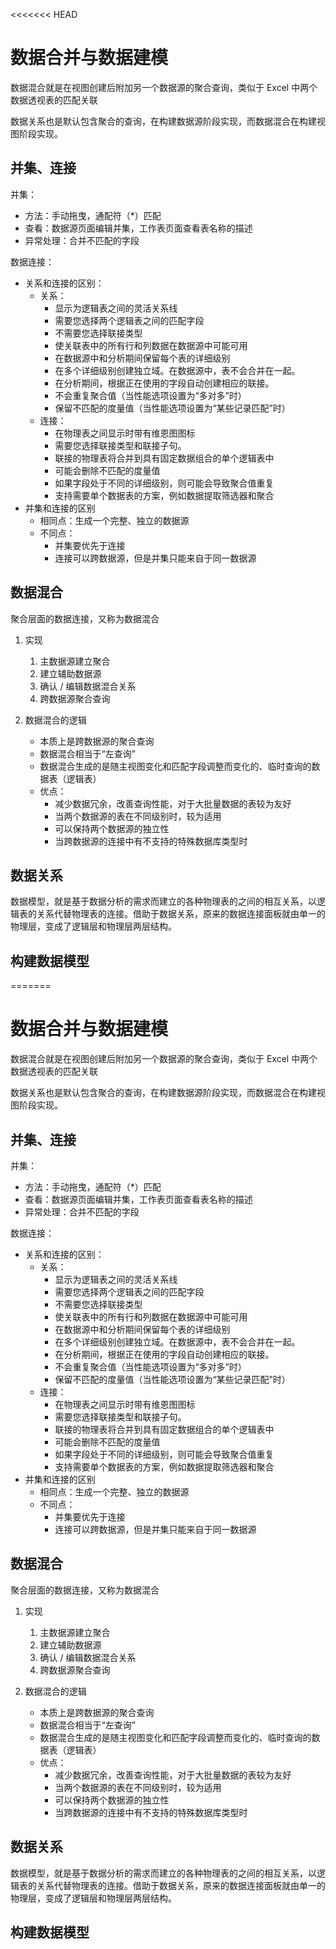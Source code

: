 <<<<<<< HEAD
# 数据合并与数据建模

数据混合就是在视图创建后附加另一个数据源的聚合查询，类似于 Excel 中两个数据透视表的匹配关联

数据关系也是默认包含聚合的查询，在构建数据源阶段实现，而数据混合在构建视图阶段实现。

## 并集、连接

并集：

* 方法：手动拖曳，通配符（*）匹配
* 查看：数据源页面编辑并集，工作表页面查看表名称的描述
* 异常处理：合并不匹配的字段

数据连接：

* 关系和连接的区别：
  * 关系：
    * 显示为逻辑表之间的灵活关系线
    * 需要您选择两个逻辑表之间的匹配字段
    * 不需要您选择联接类型
    * 使关联表中的所有行和列数据在数据源中可能可用
    * 在数据源中和分析期间保留每个表的详细级别
    * 在多个详细级别创建独立域。在数据源中，表不会合并在一起。
    * 在分析期间，根据正在使用的字段自动创建相应的联接。
    * 不会重复聚合值（当性能选项设置为“多对多”时）
    * 保留不匹配的度量值（当性能选项设置为“某些记录匹配”时）
  * 连接：
    * 在物理表之间显示时带有维恩图图标
    * 需要您选择联接类型和联接子句。
    * 联接的物理表将合并到具有固定数据组合的单个逻辑表中
    * 可能会删除不匹配的度量值
    * 如果字段处于不同的详细级别，则可能会导致聚合值重复
    * 支持需要单个数据表的方案，例如数据提取筛选器和聚合
* 并集和连接的区别
  * 相同点：生成一个完整、独立的数据源
  * 不同点：
    * 并集要优先于连接
    * 连接可以跨数据源，但是并集只能来自于同一数据源

## 数据混合

聚合层面的数据连接，又称为数据混合

1. 实现
   1. 主数据源建立聚合
   1. 建立辅助数据源
   1. 确认 / 编辑数据混合关系
   1. 跨数据源聚合查询

2. 数据混合的逻辑
   * 本质上是跨数据源的聚合查询
   * 数据混合相当于“左查询”
   * 数据混合生成的是随主视图变化和匹配字段调整而变化的、临时查询的数据表（逻辑表）
   * 优点：
     * 减少数据冗余，改善查询性能，对于大批量数据的表较为友好
     * 当两个数据源的表在不同级别时，较为适用
     * 可以保持两个数据源的独立性
     * 当跨数据源的连接中有不支持的特殊数据库类型时

## 数据关系

数据模型，就是基于数据分析的需求而建立的各种物理表的之间的相互关系，以逻辑表的关系代替物理表的连接。借助于数据关系，原来的数据连接面板就由单一的物理层，变成了逻辑层和物理层两层结构。

## 构建数据模型

=======
# 数据合并与数据建模

数据混合就是在视图创建后附加另一个数据源的聚合查询，类似于 Excel 中两个数据透视表的匹配关联

数据关系也是默认包含聚合的查询，在构建数据源阶段实现，而数据混合在构建视图阶段实现。

## 并集、连接

并集：

* 方法：手动拖曳，通配符（*）匹配
* 查看：数据源页面编辑并集，工作表页面查看表名称的描述
* 异常处理：合并不匹配的字段

数据连接：

* 关系和连接的区别：
  * 关系：
    * 显示为逻辑表之间的灵活关系线
    * 需要您选择两个逻辑表之间的匹配字段
    * 不需要您选择联接类型
    * 使关联表中的所有行和列数据在数据源中可能可用
    * 在数据源中和分析期间保留每个表的详细级别
    * 在多个详细级别创建独立域。在数据源中，表不会合并在一起。
    * 在分析期间，根据正在使用的字段自动创建相应的联接。
    * 不会重复聚合值（当性能选项设置为“多对多”时）
    * 保留不匹配的度量值（当性能选项设置为“某些记录匹配”时）
  * 连接：
    * 在物理表之间显示时带有维恩图图标
    * 需要您选择联接类型和联接子句。
    * 联接的物理表将合并到具有固定数据组合的单个逻辑表中
    * 可能会删除不匹配的度量值
    * 如果字段处于不同的详细级别，则可能会导致聚合值重复
    * 支持需要单个数据表的方案，例如数据提取筛选器和聚合
* 并集和连接的区别
  * 相同点：生成一个完整、独立的数据源
  * 不同点：
    * 并集要优先于连接
    * 连接可以跨数据源，但是并集只能来自于同一数据源

## 数据混合

聚合层面的数据连接，又称为数据混合

1. 实现
   1. 主数据源建立聚合
   1. 建立辅助数据源
   1. 确认 / 编辑数据混合关系
   1. 跨数据源聚合查询

2. 数据混合的逻辑
   * 本质上是跨数据源的聚合查询
   * 数据混合相当于“左查询”
   * 数据混合生成的是随主视图变化和匹配字段调整而变化的、临时查询的数据表（逻辑表）
   * 优点：
     * 减少数据冗余，改善查询性能，对于大批量数据的表较为友好
     * 当两个数据源的表在不同级别时，较为适用
     * 可以保持两个数据源的独立性
     * 当跨数据源的连接中有不支持的特殊数据库类型时

## 数据关系

数据模型，就是基于数据分析的需求而建立的各种物理表的之间的相互关系，以逻辑表的关系代替物理表的连接。借助于数据关系，原来的数据连接面板就由单一的物理层，变成了逻辑层和物理层两层结构。

## 构建数据模型